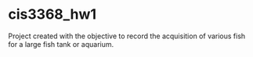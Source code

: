 # cis3368_hw1
Project created with the objective to record the acquisition of various fish for a large fish tank or aquarium. 
